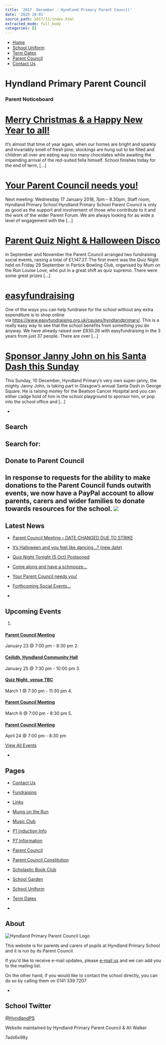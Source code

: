 ```yaml
---
title: '2017  December : Hyndland Primary Parent Council'
date: '2025-10-01'
source_path: 2017/12/index.html
extracted_mode: full_body
categories: []
---
```

- [Home](http://www.hyndlandprimaryparentcouncil.org)
- [School Uniform](school-uniform/)
- [Term Dates](term-dates/)
- [Parent Council](parent-council/)
- [Contact Us](contact-us/)

# Hyndland Primary Parent Council

### Parent Noticeboard

# [Merry Christmas & a Happy New Year to all!](/news/merry-christmas-a-happy-new-year-to-all/)

It’s almost that time of year again, when our homes are bright and sparkly and invariably smell of fresh pine; stockings are hung out to be filled and children all over are eating way too many chocolates while awaiting the impending arrival of the red-suited fella himself. School finishes today for the end of term, […]

# [Your Parent Council needs you!](/news/your-parent-council-needs-you-7/)

Next meeting: Wednesday 17 January 2018, 7pm – 8.30pm, Staff room, Hyndland Primary School Hyndland Primary School Parent Council is only as good as the support and involvement of those who contribute to it and the work of the wider Parent Forum. We are always looking for as wide a level of engagement with the […]

# [Parent Quiz Night & Halloween Disco](past-events/parent-quiz-night-halloween-disco/)

In September and November the Parent Council arranged two fundraising social events, raising a total of £1,147.27. The first event was the Quiz Night held on Friday 29 September in Partick Bowling Club, organised by Mum on the Run Louise Love, who put in a great shift as quiz supremo. There were some great prizes […]

# [easyfundraising](/news/easyfundraising-3/)

One of the ways you can help fundraise for the school without any extra expenditure is to shop online via&nbsp;https://www.easyfundraising.org.uk/causes/hyndlandprimary/. This is a really easy way to see that the school benefits from something you do anyway.&nbsp;We have already raised over £830.26 with easyfundraising in the 3 years from just 37 people. There are over […]

# [Sponsor Janny John on his Santa Dash this Sunday](/news/sponsor-janny-john-on-his-santa-dash-this-sunday/)

This Sunday, 10 December, Hyndland Primary’s very own super-janny, the mighty Janny John, is taking part in Glasgow’s annual Santa Dash in George Square. He is raising money for the Beatson Cancer Hospital and you can either cadge hold of him in the school playground to sponsor him, or pop into the school office and […]

- 
## Search

Search for:
- 
## Donate to Parent Council

In response to requests for the ability to make donations to the Parent Council funds outwith events, we now have a PayPal account to allow parents, carers and wider families to donate towards resources for the school. [![](https://www.paypalobjects.com/en_US/i/btn/x-click-butcc-donate.gif)](https://www.paypal.com/cgi-bin/webscr?cmd=_s-xclick&hosted_button_id=BW7E8PDGXH45Y)
- 
## Latest News

- [Parent Council Meeting – DATE CHANGED DUE TO STRIKE](/news/parent-council-meeting-date-changed-due-to-strike/)
- [It’s Halloween and you feel like dancing…? (new date)](/news/its-halloween-and-you-feel-like-dancing-new-date/)
- [Quiz Night Tonight (5 Oct) Postponed](/news/quiz-night-tonight-5-oct-postponed/)
- [Come along and have a schmooze…](/news/come-along-and-have-a-schmooze/)
- [Your Parent Council needs you!](/news/your-parent-council-needs-you-10/)
- [Forthcoming Social Events…](/news/forthcoming-social-events/)

- 
## Upcoming Events

1. 
#### [Parent Council Meeting](event/parent-council-meeting-tbc-3/)

January 23 @ 7:00 pm - 8:30 pm
2. 
#### [Ceilidh, Hyndland Community Hall](event/ceilidh/)

January 25 @ 7:30 pm - 10:00 pm
3. 
#### [Quiz Night, venue TBC](event/quiz-night-venue-tbc/)

March 1 @ 7:30 pm - 11:30 pm
4. 
#### [Parent Council Meeting](event/parent-council-meeting-tbc-4/)

March 6 @ 7:00 pm - 8:30 pm
5. 
#### [Parent Council Meeting](event/parent-council-meeting-tbc-6/)

April 24 @ 7:00 pm - 8:30 pm

[View All Events](events/)

- 
## Pages

- [Contact Us](contact-us/)
- [Fundraising](fundraising/)
- [Links](links/)
- [Mums on the Run](mums-on-the-run/)
- [Music Club](music-club/)
- [P1 Induction Info](p1-induction-info/)
- [P7 Information](p7-information/)
- [Parent Council](parent-council/)
- [Parent Council Constitution](parent-council-constitution/)
- [Scholastic Book Club](scholastic-book-club/)
- [School Garden](school-garden/)
- [School Uniform](school-uniform/)
- [Term Dates](term-dates/)

- 
## About

 ![Hyndland Primary Parent Council Logo](/assets/images/2012/02/logo.gif)

This website is for parents and carers of pupils at Hyndland Primary School and it is run by its Parent Council.

If you'd like to receive e-mail updates, please [e-mail us](mailto:enquiries@hyndlandprimaryparentcouncil.org) and we can add you to the mailing list.

On the other hand, if you would like to contact the school directly, you can do so by calling them on 0141 339 7207

- 
## School Twitter
[@HyndlandPS](https://twitter.com/HyndlandPS)

Website maintained by Hyndland Primary Parent Council & Ali Walker

7ads6x98y
